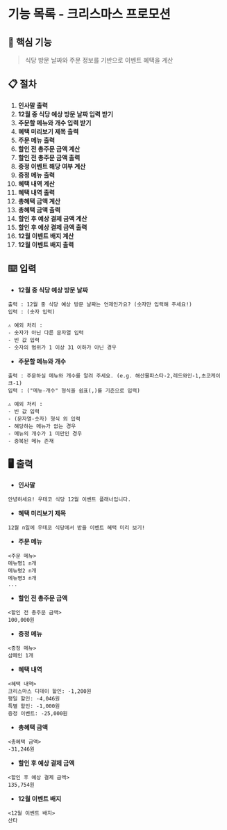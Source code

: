 # 기능 목록 - 크리스마스 프로모션

## 🎯 핵심 기능
> 식당 방문 날짜와 주문 정보를 기반으로 이벤트 혜택을 계산

## 📋 절차

1. **인사말 출력**
2. **12월 중 식당 예상 방문 날짜 입력 받기**
2. **주문할 메뉴와 개수 입력 받기**
3. **혜택 미리보기 제목 출력**
4. **주문 메뉴 출력**
5. **할인 전 총주문 금액 계산**
6. **할인 전 총주문 금액 출력**
7. **증정 이벤트 해당 여부 계산**
8. **증정 메뉴 출력**
9. **혜택 내역 계산**
10. **혜택 내역 출력**
11. **총혜택 금액 계산**
12. **총혜택 금액 출력**
13. **할인 후 예상 결제 금액 계산**
14. **할인 후 예상 결제 금액 출력**
15. **12월 이벤트 배지 계산**
16. **12월 이벤트 배지 출력**

## ⌨️ 입력
- **12월 중 식당 예상 방문 날짜**
```
출력 : 12월 중 식당 예상 방문 날짜는 언제인가요? (숫자만 입력해 주세요!)
입력 : (숫자 입력)

⚠️ 예외 처리 :
- 숫자가 아닌 다른 문자열 입력
- 빈 값 입력
- 숫자의 범위가 1 이상 31 이하가 아닌 경우
```
- **주문할 메뉴와 개수**
```
출력 : 주문하실 메뉴와 개수를 알려 주세요. (e.g. 해산물파스타-2,레드와인-1,초코케이크-1)
입력 : ("메뉴-개수" 형식을 쉼표(,)를 기준으로 입력)

⚠️ 예외 처리 :
- 빈 값 입력
- (문자열-숫자) 형식 외 입력
- 해당하는 메뉴가 없는 경우
- 메뉴의 개수가 1 미만인 경우
- 중복된 메뉴 존재
```
## 🖥️ 출력
- **인사말**
```
안녕하세요! 우테코 식당 12월 이벤트 플래너입니다.
```
- **혜택 미리보기 제목**
```
12월 n일에 우테코 식당에서 받을 이벤트 혜택 미리 보기!
```
- **주문 메뉴**
```
<주문 메뉴>
메뉴명1 n개
메뉴명2 n개
메뉴명3 n개
...
```
- **할인 전 총주문 금액**
```
<할인 전 총주문 금액>
100,000원
```
- **증정 메뉴**
```
<증정 메뉴>
샴페인 1개
```
- **혜택 내역**
```
<혜택 내역>
크리스마스 디데이 할인: -1,200원
평일 할인: -4,046원
특별 할인: -1,000원
증정 이벤트: -25,000원
```
- **총혜택 금액**
```
<총혜택 금액>
-31,246원
```
- **할인 후 예상 결제 금액**
```
<할인 후 예상 결제 금액>
135,754원
```
- **12월 이벤트 배지**
```
<12월 이벤트 배지>
산타
```